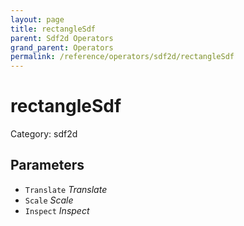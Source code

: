```yaml
---
layout: page
title: rectangleSdf
parent: Sdf2d Operators
grand_parent: Operators
permalink: /reference/operators/sdf2d/rectangleSdf
---
```


# rectangleSdf

Category: sdf2d



## Parameters

* `Translate` *Translate*
* `Scale` *Scale*
* `Inspect` *Inspect*